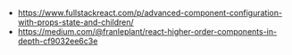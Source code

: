 
- https://www.fullstackreact.com/p/advanced-component-configuration-with-props-state-and-children/
- https://medium.com/@franleplant/react-higher-order-components-in-depth-cf9032ee6c3e
